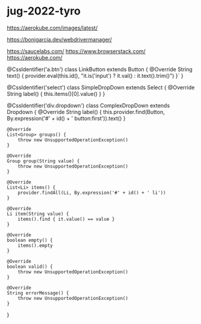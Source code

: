 # jug-2022-tyro

https://aerokube.com/images/latest/

https://bonigarcia.dev/webdrivermanager/

https://saucelabs.com/
https://www.browserstack.com/
https://aerokube.com/



@CssIdentifier('a.btn')
class LinkButton extends Button {
    @Override
    String text() {
        provider.eval(this.id(), "it.is('input') ? it.val() : it.text().trim()")
    }`
}


@CssIdentifier('select')
class SimpleDropDown extends Select {
    @Override
    String label() {
        this.items()[0].value()
    }
}

@CssIdentifier('div.dropdown')
class ComplexDropDown extends Dropdown {
    @Override
    String label() {
        this.provider.find(Button, By.expression('#' + id() + ' button:first')).text()
    }

    @Override
    List<Group> groups() {
        throw new UnsupportedOperationException()
    }

    @Override
    Group group(String value) {
        throw new UnsupportedOperationException()
    }

    @Override
    List<Li> items() {
        provider.findAll(Li, By.expression('#' + id() + ' li'))
    }

    @Override
    Li item(String value) {
        items().find { it.value() == value }
    }

    @Override
    boolean empty() {
        items().empty
    }

    @Override
    boolean valid() {
        throw new UnsupportedOperationException()
    }

    @Override
    String errorMessage() {
        throw new UnsupportedOperationException()
    }
}
